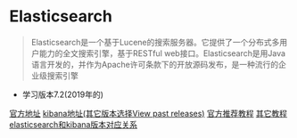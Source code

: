 # Elasticsearch

> Elasticsearch是一个基于Lucene的搜索服务器。它提供了一个分布式多用户能力的全文搜索引擎，基于RESTful web接口。Elasticsearch是用Java语言开发的，并作为Apache许可条款下的开放源码发布，是一种流行的企业级搜索引擎

+ 学习版本7.2(2019年的)



[官方地址](https://www.elastic.co/cn/)
[kibana地址(其它版本选择View past releases)](https://www.elastic.co/cn/downloads/kibana)
[官方推荐教程](https://www.elastic.co/guide/cn/elasticsearch/guide/current/_how_to_read_this_book.html)
[其它教程](https://www.cainiaojc.com/elasticsearch/)
[elasticsearch和kibana版本对应关系](https://www.elastic.co/cn/support/matrix#matrix_compatibility)
